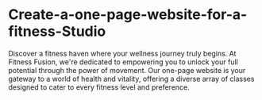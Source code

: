 # Create-a-one-page-website-for-a-fitness-Studio
Discover a fitness haven where your wellness journey truly begins. At Fitness Fusion, we're dedicated to empowering you to unlock your full potential through the power of movement. Our one-page website is your gateway to a world of health and vitality, offering a diverse array of classes designed to cater to every fitness level and preference. 
